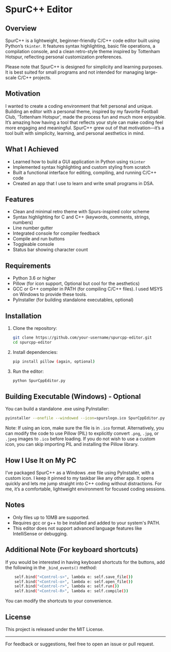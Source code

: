 # SpurC++ Editor

## Overview

SpurC++ is a lightweight, beginner-friendly C/C++ code editor built using Python’s `tkinter`. It features syntax highlighting, basic file operations, a compilation console, and a clean retro-style theme inspired by Tottenham Hotspur, reflecting personal customization preferences.

Please note that SpurC++ is designed for simplicity and learning purposes. It is best suited for small programs and not intended for managing large-scale C/C++ projects.

## Motivation

I wanted to create a coding environment that felt personal and unique. Building an editor with a personal theme, inspired by my favorite Football Club, 'Tottenham Hotspur', made the process fun and much more enjoyable. It’s amazing how having a tool that reflects your style can make coding feel more engaging and meaningful. SpurC++ grew out of that motivation—it’s a tool built with simplicity, learning, and personal aesthetics in mind.

## What I Achieved

* Learned how to build a GUI application in Python using `tkinter`
* Implemented syntax highlighting and custom styling from scratch
* Built a functional interface for editing, compiling, and running C/C++ code
* Created an app that I use to learn and write small programs in DSA.  

## Features

* Clean and minimal retro theme with Spurs-inspired color scheme
* Syntax highlighting for C and C++ (keywords, comments, strings, numbers)
* Line number gutter
* Integrated console for compiler feedback
* Compile and run buttons
* Toggleable console
* Status bar showing character count

## Requirements

* Python 3.6 or higher
* Pillow (for icon support, Optional but cool for the aesthetics)
* GCC or G++ compiler in PATH (for compiling C/C++ files). I used MSYS on Windows to provide these tools.
* PyInstaller (for building standalone executables, optional)

## Installation

1. Clone the repository:

   ```bash
   git clone https://github.com/your-username/spurcpp-editor.git
   cd spurcpp-editor
   ```

2. Install dependencies:

   ```bash
   pip install pillow (again, optional)
   ```

3. Run the editor:

   ```bash
   python SpurCppEditor.py
   ```

## Building Executable (Windows) - Optional

You can build a standalone .exe using PyInstaller:

```bash
pyinstaller --onefile --windowed --icon=spurslogo.ico SpurCppEditor.py
```
Note: If using an icon, make sure the file is in `.ico` format. Alternatively, you can modify the code to use Pillow (PIL) to explicitly convert `.png`, `.jpg`, or `.jpeg` images to `.ico` before loading. If you do not wish to use a custom icon, you can skip importing PIL and installing the Pillow library.

## How I Use It on My PC

I’ve packaged SpurC++ as a Windows .exe file using PyInstaller, with a custom icon. I keep it pinned to my taskbar like any other app. It opens quickly and lets me jump straight into C++ coding without distractions. For me, it’s a comfortable, lightweight environment for focused coding sessions.

## Notes

* Only files up to 10MB are supported.
* Requires gcc or g++ to be installed and added to your system's PATH.
* This editor does not support advanced language features like IntelliSense or debugging.

## Additional Note (For keyboard shortcuts)
If you would be interested in having keyboard shortcuts for the buttons, add the following in the `_bind_events()` method:
```bash
    self.bind("<Control-s>", lambda e: self.save_file()) 
    self.bind("<Control-o>", lambda e: self.open_file())
    self.bind("<Control-r>", lambda e: self.run())
    self.bind("<Control-R>", lambda e: self.compile())
```
You can modify the shortcuts to your convenience.

## License

This project is released under the MIT License.

------

For feedback or suggestions, feel free to open an issue or pull request.
